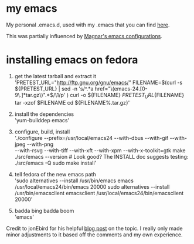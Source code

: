 my emacs
========

My personal .emacs.d, used with my .emacs that you can find [here](https://github.com/SuitAndThai/dotfiles).

This was partially influenced by [Magnar's emacs configurations](https://github.com/magnars/.emacs.d).

installing emacs on fedora
==========================

1. get the latest tarball and extract it
'PRETEST_URL="http://ftp.gnu.org/gnu/emacs/"
FILENAME=$(curl -s ${PRETEST_URL} | sed -n 's/^.*a href="\(emacs-24.[0-9\.]*tar.gz\)".*$/\1/p' )
curl -o ${FILENAME} ${PRETEST_URL}${FILENAME}
tar -xzof $FILENAME
cd ${FILENAME%.tar.gz}'

2. install the dependencies  
'yum-builddep emacs'

3. configure, build, install  
'./configure --prefix=/usr/local/emacs24 --with-dbus --with-gif --with-jpeg --with-png \
--with-rsvg --with-tiff --with-xft --with-xpm --with-x-toolkit=gtk
make
./src/emacs --version # Look good? The INSTALL doc suggests testing: ./src/emacs -Q
sudo make install'

4. tell fedora of the new emacs path  
'sudo alternatives --install /usr/bin/emacs emacs /usr/local/emacs24/bin/emacs 20000
sudo alternatives --install /usr/bin/emacsclient emacsclient /usr/local/emacs24/bin/emacsclient 20000'

5. badda bing badda boom  
'emacs'

Credit to jonEbird for his helpful [blog post](http://jonebird.com/2011/12/29/installing-emacs-v24-on-fedora/) on the topic.  I really only made minor adjustments to it based off the comments and my own experience.
